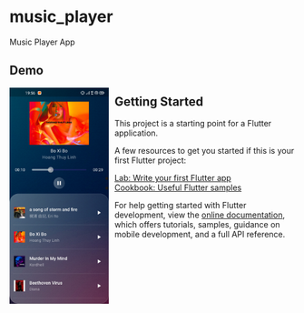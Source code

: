 # music_player

Music Player App

## Demo
<img height="380px" src="screenshot\z4079300706517_4cdd7c185aff8ddaeeb63d661e7bfe23.jpg"
     alt="Demo" Screenshot_1676100663.png
     style="float: left; margin-right: 10px;" />

## Getting Started

This project is a starting point for a Flutter application.

A few resources to get you started if this is your first Flutter project:

- [Lab: Write your first Flutter app](https://docs.flutter.dev/get-started/codelab)
- [Cookbook: Useful Flutter samples](https://docs.flutter.dev/cookbook)

For help getting started with Flutter development, view the
[online documentation](https://docs.flutter.dev/), which offers tutorials,
samples, guidance on mobile development, and a full API reference.

